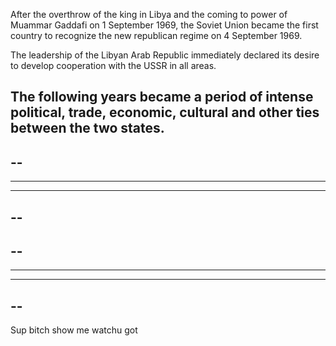After the overthrow of the king in Libya and the coming to power of Muammar Gaddafi on 1 September 1969, the Soviet Union became the first country to recognize the new republican regime on 4 September 1969.


The leadership of the Libyan Arab Republic immediately declared its desire to develop cooperation with the USSR in all areas.


The following years became a period of intense political, trade, economic, cultural and other ties between the two states.
-
--
---
------
---
--
-
--
---
------
---
--
-
Sup bitch
show me watchu got 


